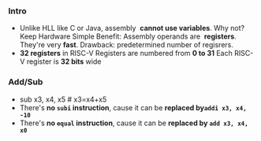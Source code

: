 
### Intro

- Unlike HLL like C or Java, assembly  **cannot use variables**.
	Why not? Keep Hardware Simple
	Benefit: Assembly operands are  **registers**. They're very **fast**.
	Drawback: predetermined number of regisrers.
- **32 registers** in RISC-V
	Registers are numbered from **0 to 31**
	Each RISC-V register is **32 bits** wide

### Add/Sub
- sub x3, x4, x5   \# x3=x4+x5
- There's **no `subi` instruction**, cause it can be **replaced by`addi x3, x4, -10`**
 - There's **no `equal`  instruction**,  cause it can be **replaced by `add x3, x4, x0`** 